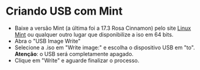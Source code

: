 # Criando USB com Mint
  - Baixe a versão Mint (a última foi a 17.3 Rosa Cinnamon) pelo site
  [Linux Mint](http://www.linuxmint.com/download.php) ou qualquer outro lugar
  que disponibilize a iso em 64 bits.
  - Abra o "USB Image Write"
  - Selecione a .iso em "Write image:" e escolha o dispositivo USB em "to".
  **Atenção**: o USB será completamente apagado.
  - Clique em "Write" e aguarde finalizar o processo.
